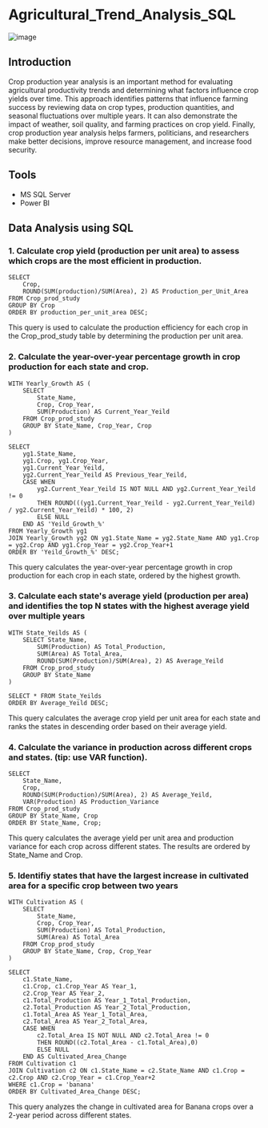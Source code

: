 # Agricultural_Trend_Analysis_SQL

![image](https://github.com/user-attachments/assets/cea68723-5699-4a9a-89f2-bc71575630ef)

## Introduction

Crop production year analysis is an important method for evaluating agricultural productivity trends and determining what factors influence crop yields over time. This approach identifies patterns that influence farming success by reviewing data on crop types, production quantities, and seasonal fluctuations over multiple years. It can also demonstrate the impact of weather, soil quality, and farming practices on crop yield. Finally, crop production year analysis helps farmers, politicians, and researchers make better decisions, improve resource management, and increase food security.

## Tools

- MS SQL Server
- Power BI

## Data Analysis using SQL

### 1. Calculate crop yield (production per unit area) to assess which crops are the most efficient in production.

```
SELECT 
    Crop, 
    ROUND(SUM(production)/SUM(Area), 2) AS Production_per_Unit_Area 
FROM Crop_prod_study
GROUP BY Crop
ORDER BY production_per_unit_area DESC;
```
This query is used to calculate the production efficiency for each crop in the Crop_prod_study table by determining the production per unit area.

### 2. Calculate the year-over-year percentage growth in crop production for each state and crop.

```
WITH Yearly_Growth AS (
    SELECT
        State_Name,
        Crop, Crop_Year,
        SUM(Production) AS Current_Year_Yeild
    FROM Crop_prod_study
    GROUP BY State_Name, Crop_Year, Crop
)

SELECT
    yg1.State_Name,
    yg1.Crop, yg1.Crop_Year,
    yg1.Current_Year_Yeild,
    yg2.Current_Year_Yeild AS Previous_Year_Yeild,
	CASE WHEN
		yg2.Current_Year_Yeild IS NOT NULL AND yg2.Current_Year_Yeild != 0
		THEN ROUND(((yg1.Current_Year_Yeild - yg2.Current_Year_Yeild) / yg2.Current_Year_Yeild) * 100, 2) 
        ELSE NULL
	END AS 'Yeild_Growth_%'
FROM Yearly_Growth yg1
JOIN Yearly_Growth yg2 ON yg1.State_Name = yg2.State_Name AND yg1.Crop = yg2.Crop AND yg1.Crop_Year = yg2.Crop_Year+1
ORDER BY 'Yeild_Growth_%' DESC;
```
This query calculates the year-over-year percentage growth in crop production for each crop in each state, ordered by the highest growth.

### 3. Calculate each state's average yield (production per area) and identifies the top N states with the highest average yield over multiple years

```
WITH State_Yeilds AS (
    SELECT State_Name,
        SUM(Production) AS Total_Production,
        SUM(Area) AS Total_Area,
        ROUND(SUM(Production)/SUM(Area), 2) AS Average_Yeild
    FROM Crop_prod_study
    GROUP BY State_Name
)

SELECT * FROM State_Yeilds
ORDER BY Average_Yeild DESC;
```
This query calculates the average crop yield per unit area for each state and ranks the states in descending order based on their average yield.

### 4. Calculate the variance in production across different crops and states. (tip: use VAR function).

```
SELECT
    State_Name,
    Crop,
    ROUND(SUM(Production)/SUM(Area), 2) AS Average_Yeild,
    VAR(Production) AS Production_Variance
FROM Crop_prod_study
GROUP BY State_Name, Crop
ORDER BY State_Name, Crop;
```
This query calculates the average yield per unit area and production variance for each crop across different states. The results are ordered by State_Name and Crop.

### 5. Identifiy states that have the largest increase in cultivated area for a specific crop between two years

```
WITH Cultivation AS (
    SELECT
        State_Name,
        Crop, Crop_Year,
        SUM(Production) AS Total_Production,
        SUM(Area) AS Total_Area
    FROM Crop_prod_study
    GROUP BY State_Name, Crop, Crop_Year
)

SELECT
    c1.State_Name,
    c1.Crop, c1.Crop_Year AS Year_1,
    c2.Crop_Year AS Year_2,
    c1.Total_Production AS Year_1_Total_Production,
    c2.Total_Production AS Year_2_Total_Production,
	c1.Total_Area AS Year_1_Total_Area,
    c2.Total_Area AS Year_2_Total_Area,
	CASE WHEN
		c2.Total_Area IS NOT NULL AND c2.Total_Area != 0
		THEN ROUND((c2.Total_Area - c1.Total_Area),0)
		ELSE NULL
	END AS Cultivated_Area_Change
FROM Cultivation c1
JOIN Cultivation c2 ON c1.State_Name = c2.State_Name AND c1.Crop = c2.Crop AND c2.Crop_Year = c1.Crop_Year+2
WHERE c1.Crop = 'banana'
ORDER BY Cultivated_Area_Change DESC;
```
This query analyzes the change in cultivated area for Banana crops over a 2-year period across different states.









